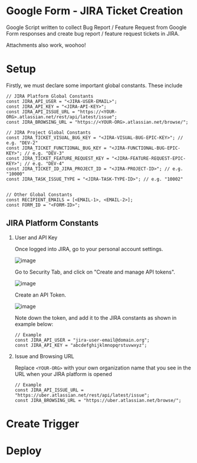 # Google Form - JIRA Ticket Creation
Google Script written to collect Bug Report / Feature Request from Google Form responses and create bug report / feature request tickets in JIRA.

Attachments also work, woohoo!


# Setup

Firstly, we must declare some important global constants. These include
```
// JIRA Platform Global Constants
const JIRA_API_USER = "<JIRA-USER-EMAIL>";
const JIRA_API_KEY = "<JIRA-API-KEY>";
const JIRA_API_ISSUE_URL = "https://<YOUR-ORG>.atlassian.net/rest/api/latest/issue";
const JIRA_BROWSING_URL = "https://<YOUR-ORG>.atlassian.net/browse/";

// JIRA Project Global Constants
const JIRA_TICKET_VISUAL_BUG_KEY = "<JIRA-VISUAL-BUG-EPIC-KEY>"; // e.g. "DEV-2"
const JIRA_TICKET_FUNCTIONAL_BUG_KEY = "<JIRA-FUNCTIONAL-BUG-EPIC-KEY>"; // e.g. "DEV-3"
const JIRA_TICKET_FEATURE_REQUEST_KEY = "<JIRA-FEATURE-REQUEST-EPIC-KEY>"; // e.g. "DEV-4"
const JIRA_TICKET_ID_JIRA_PROJECT_ID = "<JIRA-PROJECT-ID>"; // e.g. "10000"
const JIRA_TASK_ISSUE_TYPE = "<JIRA-TASK-TYPE-ID>"; // e.g. "10002"


// Other Global Constants
const RECIPIENT_EMAILS = [<EMAIL-1>, <EMAIL-2>];
const FORM_ID = "<FORM-ID>";
```

## JIRA Platform Constants

1. User and API Key

   Once logged into JIRA, go to your personal account settings.
   
   ![image](https://github.com/pvico12/google-form-to-jira/assets/73671546/5718ad87-3b36-4717-ac4e-762be7c5bff8)

   Go to Security Tab, and click on "Create and manage API tokens".
   
   ![image](https://github.com/pvico12/google-form-to-jira/assets/73671546/28b6995e-0773-42d4-a5f3-e417b183f344)

   Create an API Token.
   
   ![image](https://github.com/pvico12/google-form-to-jira/assets/73671546/a9b72b4b-af59-4875-8d58-c09bfa510131)

   Note down the token, and add it to the JIRA constants as shown in example below:
   ```
   // Example
   const JIRA_API_USER = "jira-user-email@domain.org";
   const JIRA_API_KEY = "abcdefghijklmnopqrstuvwxyz";
   ```

3. Issue and Browsing URL

   Replace ```<YOUR-ORG>``` with your own organization name that you see in the URL when your JIRA platform is opened
   ```
   // Example
   const JIRA_API_ISSUE_URL = "https://uber.atlassian.net/rest/api/latest/issue";
   const JIRA_BROWSING_URL = "https://uber.atlassian.net/browse/";
   ```



# Create Trigger



# Deploy


